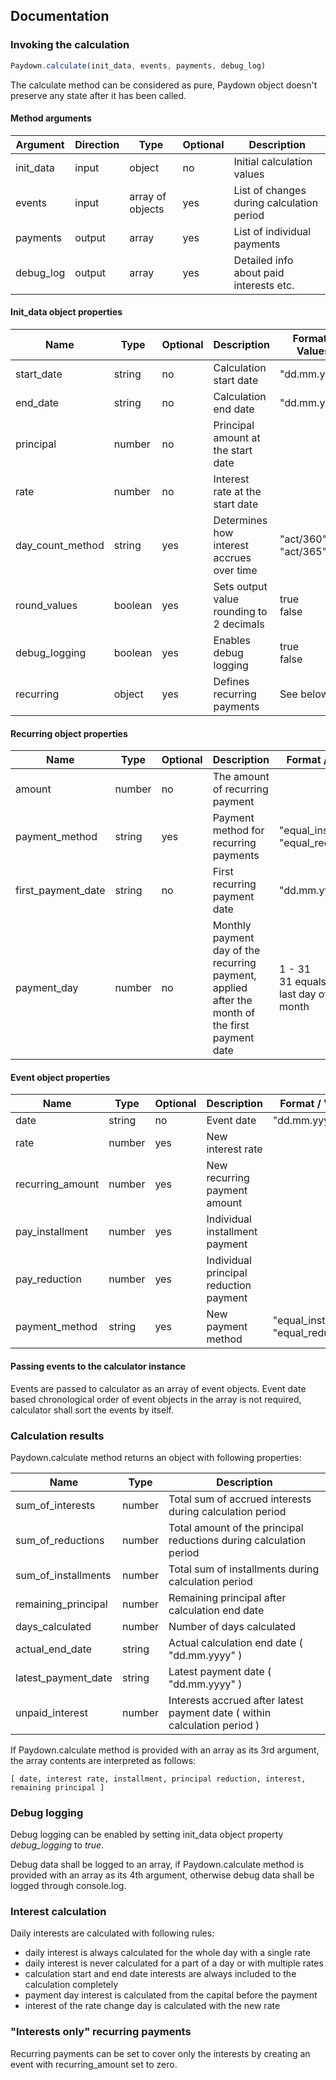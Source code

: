 
## Documentation

### Invoking the calculation
```javascript
Paydown.calculate(init_data, events, payments, debug_log)
```
The calculate method can be considered as pure, Paydown object doesn't preserve any state after it has been called.
#### Method arguments

Argument|Direction|Type|Optional|Description
--------|---------|----|--------|-----------
init_data|input|object|no|Initial calculation values
events|input|array of objects|yes|List of changes during calculation period
payments|output|array|yes|List of individual payments
debug_log|output|array|yes|Detailed info about paid interests etc.

#### Init_data object properties

Name|Type|Optional|Description|Format / Values|Default value
----|----|--------|-----------|---------------|-------------
start_date|string|no|Calculation start date|"dd.mm.yyyy"
end_date|string|no|Calculation end date|"dd.mm.yyyy"
principal|number|no|Principal amount at the start date|
rate|number|no|Interest rate at the start date|
day_count_method|string|yes|Determines how interest accrues over time|"act/360"<br>"act/365"|"act/360"
round_values|boolean|yes|Sets output value rounding to 2 decimals|true<br>false|true
debug_logging|boolean|yes|Enables debug logging|true<br>false|false
recurring|object|yes|Defines recurring payments|See below|

#### Recurring object properties

Name|Type|Optional|Description|Format / Values|Default value
----|----|--------|-----------|---------------|-------------
amount|number|no|The amount of recurring payment||
payment_method|string|yes|Payment method for recurring payments|"equal_installment"<br>"equal_reduction"|"equal_installment"
first_payment_date|string|no|First recurring payment date|"dd.mm.yyyy"|
payment_day|number|no|Monthly payment day of the recurring payment, applied after the month of the first payment date|1 - 31<br>31 equals to the last day of the month|

#### Event object properties

Name|Type|Optional|Description|Format / Values
----|----|--------|-----------|---------------
date|string|no|Event date|"dd.mm.yyyy"
rate|number|yes|New interest rate|
recurring_amount|number|yes|New recurring payment amount|
pay_installment|number|yes|Individual installment payment|
pay_reduction|number|yes|Individual principal reduction payment|
payment_method|string|yes|New payment method|"equal_installment"<br>"equal_reduction"

#### Passing events to the calculator instance

Events are passed to calculator as an array of event objects. Event date based chronological order of event objects in the array is not required, calculator shall sort the events by itself.

### Calculation results

Paydown.calculate method returns an object with following properties:

Name|Type|Description
----|----|-------
sum_of_interests|number|Total sum of accrued interests during calculation period
sum_of_reductions|number|Total amount of the principal reductions during calculation period
sum_of_installments|number|Total sum of installments during calculation period
remaining_principal|number|Remaining principal after calculation end date
days_calculated|number|Number of days calculated
actual_end_date|string|Actual calculation end date ( "dd.mm.yyyy" )
latest_payment_date|string|Latest payment date ( "dd.mm.yyyy" )
unpaid_interest|number|Interests accrued after latest payment date ( within calculation period )

If Paydown.calculate method is provided with an array as its 3rd argument, the array contents are interpreted as follows:

    [ date, interest rate, installment, principal reduction, interest, remaining principal ]

### Debug logging

Debug logging can be enabled by setting init_data object property *debug_logging* to *true*.

Debug data shall be logged to an array, if Paydown.calculate method is provided with an array as its 4th argument, otherwise debug data shall be logged through console.log.

### Interest calculation

Daily interests are calculated with following rules:

- daily interest is always calculated for the whole day with a single rate
- daily interest is never calculated for a part of a day or with multiple rates
- calculation start and end date interests are always included to the calculation completely
- payment day interest is calculated from the capital before the payment
- interest of the rate change day is calculated with the new rate

### "Interests only" recurring payments

Recurring payments can be set to cover only the interests by creating an event with recurring_amount set to zero.
